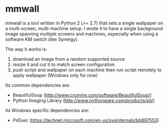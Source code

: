 # mmwall

mmwall is a tool written in Python 2 (>= 2.7) that sets a single wallpaper on a multi-screen, multi-machine setup.
I wrote it to have a single background image spanning multiple screens and machines, especially when using a software KM switch (like Synergy).

The way it works is:
  1. download an image from a random supported source
  2. resize it and cut it to match screen configuration
  3. push script and wallpaper on each machine then run script remotely to apply wallpaper (Windows only for now)

Its common dependencies are:
  * BeautifulSoup (http://www.crummy.com/software/BeautifulSoup/)
  * Python Imaging Library (http://www.pythonware.com/products/pil/)
  
Its Windows specific dependencies are:
  * PsExec (https://technet.microsoft.com/en-us/sysinternals/bb897553)
